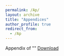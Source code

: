 ```yaml
---
permalink: /Ap/
layout: archive
title: "Appendices"
author_profile: true
redirect_from: 
  - /Ap
---
```

Appendix of ""
[Download](http://chainjackson.github.io/Chain.github.io/files/paper1.pdf)
